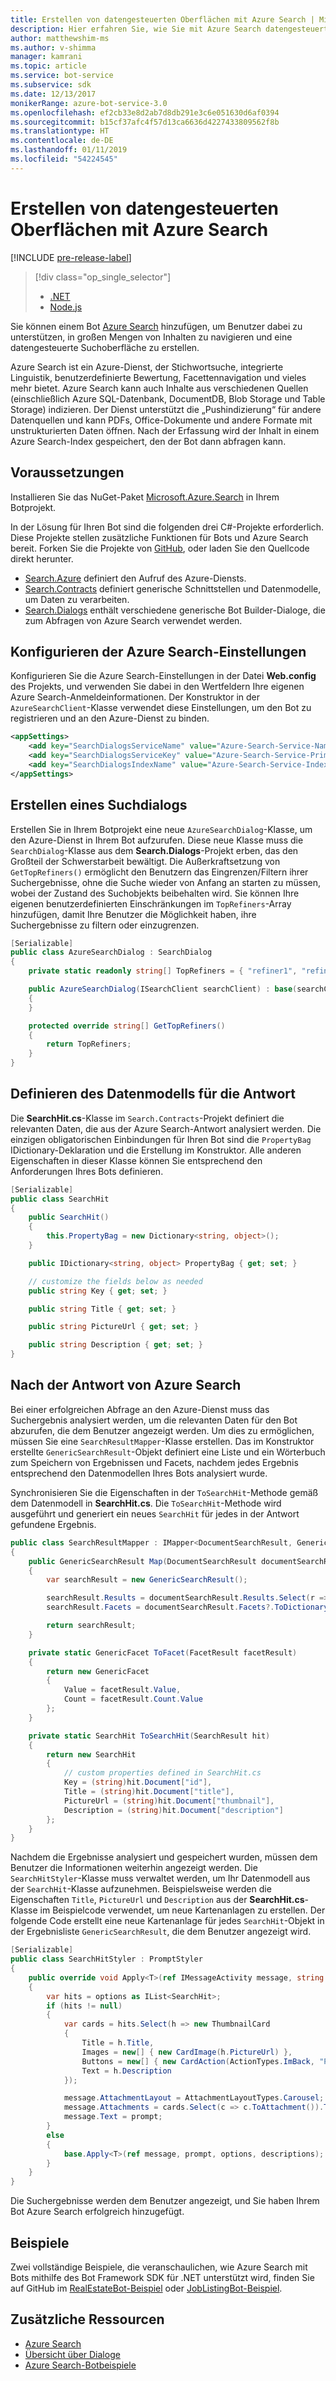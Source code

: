 ```yaml
---
title: Erstellen von datengesteuerten Oberflächen mit Azure Search | Microsoft-Dokumentation
description: Hier erfahren Sie, wie Sie mit Azure Search datengesteuerte Oberflächen erstellen und Benutzer mit dem Bot Framework SDK für .NET und Azure Search bei der Navigation in umfangreichen Inhalten in einem Bot unterstützen.
author: matthewshim-ms
ms.author: v-shimma
manager: kamrani
ms.topic: article
ms.service: bot-service
ms.subservice: sdk
ms.date: 12/13/2017
monikerRange: azure-bot-service-3.0
ms.openlocfilehash: ef2cb33e8d2ab7d8db291e3c6e051630d6af0394
ms.sourcegitcommit: b15cf37afc4f57d13ca6636d4227433809562f8b
ms.translationtype: HT
ms.contentlocale: de-DE
ms.lasthandoff: 01/11/2019
ms.locfileid: "54224545"
---
```

# <a name="create-data-driven-experiences-with-azure-search"></a>Erstellen von datengesteuerten Oberflächen mit Azure Search 

[!INCLUDE [pre-release-label](../includes/pre-release-label-v3.md)]

> [!div class="op_single_selector"]
> - [.NET](../dotnet/bot-builder-dotnet-search-azure.md)
> - [Node.js](../nodejs/bot-builder-nodejs-search-azure.md)

Sie können einem Bot [Azure Search](https://azure.microsoft.com/en-us/services/search/) hinzufügen, um Benutzer dabei zu unterstützen, in großen Mengen von Inhalten zu navigieren und eine datengesteuerte Suchoberfläche zu erstellen.

Azure Search ist ein Azure-Dienst, der Stichwortsuche, integrierte Linguistik, benutzerdefinierte Bewertung, Facettennavigation und vieles mehr bietet. Azure Search kann auch Inhalte aus verschiedenen Quellen (einschließlich Azure SQL-Datenbank, DocumentDB, Blob Storage und Table Storage) indizieren. Der Dienst unterstützt die „Pushindizierung“ für andere Datenquellen und kann PDFs, Office-Dokumente und andere Formate mit unstrukturierten Daten öffnen. Nach der Erfassung wird der Inhalt in einem Azure Search-Index gespeichert, den der Bot dann abfragen kann.


## <a name="prerequisites"></a>Voraussetzungen

Installieren Sie das NuGet-Paket [Microsoft.Azure.Search](https://www.nuget.org/packages/Microsoft.Azure.Search/4.0.0-preview) in Ihrem Botprojekt. 

In der Lösung für Ihren Bot sind die folgenden drei C#-Projekte erforderlich. Diese Projekte stellen zusätzliche Funktionen für Bots und Azure Search bereit. Forken Sie die Projekte von [GitHub](https://github.com/Microsoft/botBuilder-Samples/tree/master/CSharp/demo-Search), oder laden Sie den Quellcode direkt herunter.

* [Search.Azure](https://github.com/Microsoft/botBuilder-Samples/tree/master/CSharp/demo-Search/Search.Azure) definiert den Aufruf des Azure-Diensts. 
* [Search.Contracts](https://github.com/Microsoft/botBuilder-Samples/tree/master/CSharp/demo-Search/Search.Contracts) definiert generische Schnittstellen und Datenmodelle, um Daten zu verarbeiten.
* [Search.Dialogs](https://github.com/Microsoft/botBuilder-Samples/tree/master/CSharp/demo-Search/Search.Dialogs) enthält verschiedene generische Bot Builder-Dialoge, die zum Abfragen von Azure Search verwendet werden.

## <a name="configure-azure-search-settings"></a>Konfigurieren der Azure Search-Einstellungen 

Konfigurieren Sie die Azure Search-Einstellungen in der Datei **Web.config** des Projekts, und verwenden Sie dabei in den Wertfeldern Ihre eigenen Azure Search-Anmeldeinformationen. Der Konstruktor in der `AzureSearchClient`-Klasse verwendet diese Einstellungen, um den Bot zu registrieren und an den Azure-Dienst zu binden.

```xml
<appSettings>
    <add key="SearchDialogsServiceName" value="Azure-Search-Service-Name" /> <!-- replace value field with Azure Service Name --> 
    <add key="SearchDialogsServiceKey" value="Azure-Search-Service-Primary-Key" /> <!-- replace value field with Azure Service Key --> 
    <add key="SearchDialogsIndexName" value="Azure-Search-Service-Index" /> <!-- replace value field with your Azure Search Index --> 
</appSettings>
```

## <a name="create-a-search-dialog"></a>Erstellen eines Suchdialogs

Erstellen Sie in Ihrem Botprojekt eine neue `AzureSearchDialog`-Klasse, um den Azure-Dienst in Ihrem Bot aufzurufen. Diese neue Klasse muss die `SearchDialog`-Klasse aus dem **Search.Dialogs**-Projekt erben, das den Großteil der Schwerstarbeit bewältigt. Die Außerkraftsetzung von `GetTopRefiners()` ermöglicht den Benutzern das Eingrenzen/Filtern ihrer Suchergebnisse, ohne die Suche wieder von Anfang an starten zu müssen, wobei der Zustand des Suchobjekts beibehalten wird. Sie können Ihre eigenen benutzerdefinierten Einschränkungen im `TopRefiners`-Array hinzufügen, damit Ihre Benutzer die Möglichkeit haben, ihre Suchergebnisse zu filtern oder einzugrenzen. 

```cs
[Serializable]
public class AzureSearchDialog : SearchDialog
{
    private static readonly string[] TopRefiners = { "refiner1", "refiner2", "refiner3" }; // define your own custom refiners 

    public AzureSearchDialog(ISearchClient searchClient) : base(searchClient, multipleSelection: true)
    {
    }

    protected override string[] GetTopRefiners()
    {
        return TopRefiners;
    }
}
```

## <a name="define-the-response-data-model"></a>Definieren des Datenmodells für die Antwort

Die **SearchHit.cs**-Klasse im `Search.Contracts`-Projekt definiert die relevanten Daten, die aus der Azure Search-Antwort analysiert werden. Die einzigen obligatorischen Einbindungen für Ihren Bot sind die `PropertyBag` IDictionary-Deklaration und die Erstellung im Konstruktor. Alle anderen Eigenschaften in dieser Klasse können Sie entsprechend den Anforderungen Ihres Bots definieren. 

```cs
[Serializable]
public class SearchHit
{
    public SearchHit()
    {
        this.PropertyBag = new Dictionary<string, object>();
    }

    public IDictionary<string, object> PropertyBag { get; set; }

    // customize the fields below as needed 
    public string Key { get; set; }

    public string Title { get; set; }

    public string PictureUrl { get; set; }

    public string Description { get; set; }
}
```

## <a name="after-azure-search-responds"></a>Nach der Antwort von Azure Search 

Bei einer erfolgreichen Abfrage an den Azure-Dienst muss das Suchergebnis analysiert werden, um die relevanten Daten für den Bot abzurufen, die dem Benutzer angezeigt werden. Um dies zu ermöglichen, müssen Sie eine `SearchResultMapper`-Klasse erstellen. Das im Konstruktor erstellte `GenericSearchResult`-Objekt definiert eine Liste und ein Wörterbuch zum Speichern von Ergebnissen und Facets, nachdem jedes Ergebnis entsprechend den Datenmodellen Ihres Bots analysiert wurde. 

Synchronisieren Sie die Eigenschaften in der `ToSearchHit`-Methode gemäß dem Datenmodell in **SearchHit.cs**. Die `ToSearchHit`-Methode wird ausgeführt und generiert ein neues `SearchHit` für jedes in der Antwort gefundene Ergebnis.  

```cs
public class SearchResultMapper : IMapper<DocumentSearchResult, GenericSearchResult>
{
    public GenericSearchResult Map(DocumentSearchResult documentSearchResult)
    {
        var searchResult = new GenericSearchResult();

        searchResult.Results = documentSearchResult.Results.Select(r => ToSearchHit(r)).ToList();
        searchResult.Facets = documentSearchResult.Facets?.ToDictionary(kv => kv.Key, kv => kv.Value.Select(f => ToFacet(f)));

        return searchResult;
    }

    private static GenericFacet ToFacet(FacetResult facetResult)
    {
        return new GenericFacet
        {
            Value = facetResult.Value,
            Count = facetResult.Count.Value
        };
    }

    private static SearchHit ToSearchHit(SearchResult hit)
    {
        return new SearchHit
        {
            // custom properties defined in SearchHit.cs 
            Key = (string)hit.Document["id"],
            Title = (string)hit.Document["title"],
            PictureUrl = (string)hit.Document["thumbnail"],
            Description = (string)hit.Document["description"]
        };
    }
}
```
Nachdem die Ergebnisse analysiert und gespeichert wurden, müssen dem Benutzer die Informationen weiterhin angezeigt werden. Die `SearchHitStyler`-Klasse muss verwaltet werden, um Ihr Datenmodell aus der `SearchHit`-Klasse aufzunehmen. Beispielsweise werden die Eigenschaften `Title`, `PictureUrl` und `Description` aus der **SearchHit.cs**-Klasse im Beispielcode verwendet, um neue Kartenanlagen zu erstellen. Der folgende Code erstellt eine neue Kartenanlage für jedes `SearchHit`-Objekt in der Ergebnisliste `GenericSearchResult`, die dem Benutzer angezeigt wird.   

```cs
[Serializable]
public class SearchHitStyler : PromptStyler
{
    public override void Apply<T>(ref IMessageActivity message, string prompt, IReadOnlyList<T> options, IReadOnlyList<string> descriptions = null)
    {
        var hits = options as IList<SearchHit>;
        if (hits != null)
        {
            var cards = hits.Select(h => new ThumbnailCard
            {
                Title = h.Title,
                Images = new[] { new CardImage(h.PictureUrl) },
                Buttons = new[] { new CardAction(ActionTypes.ImBack, "Pick this one", value: h.Key) },
                Text = h.Description
            });

            message.AttachmentLayout = AttachmentLayoutTypes.Carousel;
            message.Attachments = cards.Select(c => c.ToAttachment()).ToList();
            message.Text = prompt;
        }
        else
        {
            base.Apply<T>(ref message, prompt, options, descriptions);
        }
    }
}
```
Die Suchergebnisse werden dem Benutzer angezeigt, und Sie haben Ihrem Bot Azure Search erfolgreich hinzugefügt.

## <a name="samples"></a>Beispiele

Zwei vollständige Beispiele, die veranschaulichen, wie Azure Search mit Bots mithilfe des Bot Framework SDK für .NET unterstützt wird, finden Sie auf GitHub im [RealEstateBot-Beispiel](https://github.com/Microsoft/BotBuilder-Samples/tree/master/CSharp/demo-Search/RealEstateBot) oder [JobListingBot-Beispiel](https://github.com/Microsoft/BotBuilder-Samples/tree/master/CSharp/demo-Search/JobListingBot). 

## <a name="additional-resources"></a>Zusätzliche Ressourcen
* [Azure Search][search]
* [Übersicht über Dialoge](bot-builder-dotnet-dialogs.md)
* [Azure Search-Botbeispiele](https://github.com/Microsoft/botBuilder-Samples/tree/master/CSharp/demo-Search)

[search]: /azure/search/search-what-is-azure-search
